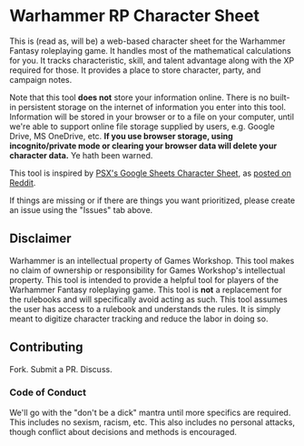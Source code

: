 # Warhammer RP Character Sheet

This is (read as, will be) a web-based character sheet for the Warhammer Fantasy roleplaying game. It handles most of the mathematical calculations for you. It tracks characteristic, skill, and talent advantage along with the XP required for those. It provides a place to store character, party, and campaign notes.

Note that this tool **does not** store your information online. There is no built-in persistent storage on the internet of information you enter into this tool. Information will be stored in your browser or to a file on your computer, until we're able to support online file storage supplied by users, e.g. Google Drive, MS OneDrive, etc. **If you use browser storage, using incognito/private mode or clearing your browser data will delete your character data.** Ye hath been warned.

This tool is inspired by [PSX's Google Sheets Character Sheet](https://docs.google.com/spreadsheets/d/11kVdeKdQCq99BW3tf74y8QNetJ7AldsvwTsLd8EL-rw/htmlview#), as [posted on Reddit](https://www.reddit.com/r/warhammerfantasyrpg/comments/97dmso/heres_my_extensive_wfrp_4e_google_sheets/).

If things are missing or if there are things you want prioritized, please create an issue using the "Issues" tab above.

## Disclaimer

Warhammer is an intellectual property of Games Workshop. This tool makes no claim of ownership or responsibility for Games Workshop's intellectual property. This tool is intended to provide a helpful tool for players of the Warhammer Fantasy roleplaying game. This tool is **not** a replacement for the rulebooks and will specifically avoid acting as such. This tool assumes the user has access to a rulebook and understands the rules. It is simply meant to digitize character tracking and reduce the labor in doing so.

## Contributing

Fork. Submit a PR. Discuss.

### Code of Conduct

We'll go with the "don't be a dick" mantra until more specifics are required. This includes no sexism, racism, etc. This also includes no personal attacks, though conflict about decisions and methods is encouraged.
